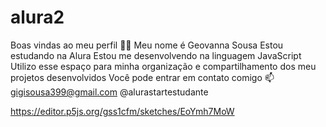 # alura2
Boas vindas ao meu perfil 💙💙 Meu nome é Geovanna Sousa  Estou estudando na Alura Estou me desenvolvendo na linguagem JavaScript Utilizo esse espaço para minha organização e compartilhamento dos meu projetos desenvolvidos Você pode entrar em contato comigo 📫 gigisousa399@gmail.com @alurastartestudante

https://editor.p5js.org/gss1cfm/sketches/EoYmh7MoW


